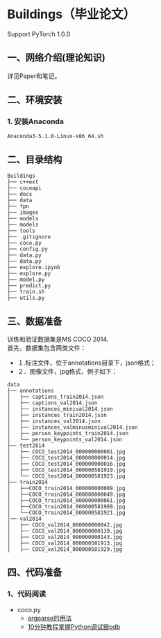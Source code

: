 # Buildings（毕业论文）
Support PyTorch 1.0.0
## 一、网络介绍(理论知识)
详见Paper和笔记。
## 二、环境安装
### 1. 安装Anaconda
```
Anaconda3-5.1.0-Linux-x86_64.sh
```

## 二、目录结构

```
Buildings
├── c++ext
├── cocoapi
├── docs
├── data
├── fpn
├── images
├── models
├── models
├── tools
├── .gitignore
├── coco.py
├── config.py
├── data.py
├── data.py
├── explore.ipynb
├── explore.py
├── model.py
├── predict.py
├── train.sh
├── utils.py
```

## 三、数据准备
训练和验证数据集是MS COCO 2014.   
⾸先，数据集包含两类⽂件：   
* １.标注⽂件，位于annotations⽬录下，json格式；   
* ２．图像⽂件，jpg格式，例⼦如下： 
```
data
├── annotations
│   ├── captions_train2014.json
│   ├── captions_val2014.json
│   ├── instances_minival2014.json
│   ├── instances_train2014.json
│   ├── instances_val2014.json
│   ├── instances_valminusminival2014.json
│   ├── person_keypoints_train2014.json
│   └── person_keypoints_val2014.json
├── test2014
│   ├── COCO_test2014_000000000001.jpg
│   ├── COCO_test2014_000000000014.jpg
│   ├── COCO_test2014_000000000016.jpg
│   ├── COCO_test2014_000000581919.jpg
│   └── COCO_test2014_000000581923.jpg
├── train2014
│   ├──COCO_train2014_000000000009.jpg
│   ├──COCO_train2014_000000000049.jpg
│   ├──COCO_train2014_000000000061.jpg
│   ├──COCO_train2014_000000581909.jpg
│   └──COCO_train2014_000000581921.jpg
│── val2014
│   ├── COCO_val2014_000000000042.jpg
│   ├── COCO_val2014_000000000139.jpg
│   ├── COCO_val2014_000000000143.jpg
│   ├── COCO_val2014_000000581913.jpg
│   ├── COCO_val2014_000000581929.jpg
```

## 四、代码准备
### 1、代码阅读
* coco.py
    * [argparse的用法](notes/argparse.md)
    * [10分钟教程掌握Python调试器pdb](notes/pdb.md)